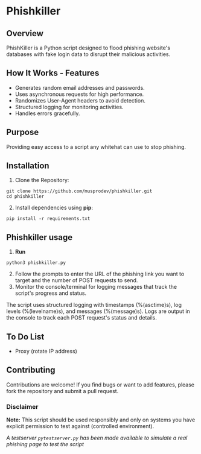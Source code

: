 # Phishkiller

## Overview

PhishKiller is a Python script designed to flood phishing website's databases with fake login data to disrupt their malicious activities.

## How It Works - Features

- Generates random email addresses and passwords.
- Uses asynchronous requests for high performance.
- Randomizes User-Agent headers to avoid detection.
- Structured logging for monitoring activities.
- Handles errors gracefully.

## Purpose
Providing easy access to a script any whitehat can use to stop phishing.

## Installation
1. Clone the Repository:
```
git clone https://github.com/musprodev/phishkiller.git
cd phishkiller
```
2. Install dependencies using **pip**:
```
pip install -r requirements.txt
```

## Phishkiller usage

1. **Run** 
```
python3 phishkiller.py
 ```
2. Follow the prompts to enter the URL of the phishing link you want to target and the number of POST requests to send.
3. Monitor the console/terminal for logging messages that track the script's progress and status.

The script uses structured logging with timestamps (%(asctime)s), log levels (%(levelname)s), and messages (%(message)s). Logs are output in the console to track each POST request's status and details.

## To Do List

 - Proxy (rotate IP address)

## Contributing

Contributions are welcome! If you find bugs or want to add features, please fork the repository and submit a pull request.

 ### Disclaimer
**Note:** This script should be used responsibly and only on systems you have explicit permission to test against (controlled environment). 

*A testserver `pytestserver.py` has been made available to simulate a real phishing page to test the script*
